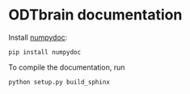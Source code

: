 ODTbrain documentation
======================
Install [numpydoc](https://pypi.python.org/pypi/numpydoc):

    pip install numpydoc

To compile the documentation, run

    python setup.py build_sphinx

